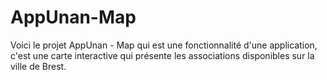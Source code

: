 # AppUnan-Map

Voici le projet AppUnan - Map qui est une fonctionnalité d'une application, c'est une carte interactive qui présente les associations disponibles sur la ville de Brest.
